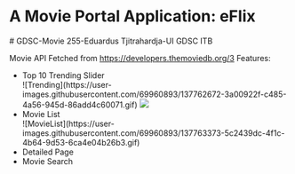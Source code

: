 <h1>A Movie Portal Application: eFlix</h1>
# GDSC-Movie
255-Eduardus Tjitrahardja-UI
GDSC ITB

Movie API Fetched from https://developers.themoviedb.org/3
Features:
<ul>
  <li>Top 10 Trending Slider</li>
    ![Trending](https://user-images.githubusercontent.com/69960893/137762672-3a00922f-c485-4a56-945d-86add4c60071.gif)
    <img src="https://user-images.githubusercontent.com/69960893/137763373-5c2439dc-4f1c-4b64-9d53-6ca4e04b26b3.gif" />
  <li>Movie List</li>
    ![MovieList](https://user-images.githubusercontent.com/69960893/137763373-5c2439dc-4f1c-4b64-9d53-6ca4e04b26b3.gif)
  <li>Detailed Page</li>

  <li>Movie Search</li>
